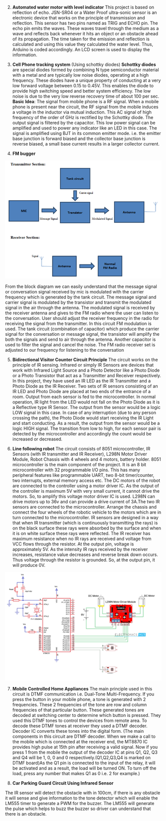 2)  __Automated water motor with level indicator__
This project is based on reflection of echo. JSN-SR04 or a Water Proof ultra-sonic sensor is an electronic device that works on the 
principle of transmission and reflection. This sensor has two pins named as TRIG and ECHO pin. The echo pin emits the waves. 
These waves travel through the medium as a wave and reflects back whenever it hits an object or an obstacle ahead of its propagation.
The time taken for the emission and reflection is calculated and using this value they calculated the water level. Thus, Arduino is 
coded accordingly. An LCD screen is used to display the information.

3) __Cell Phone tracking system__
(Using schottky diodes)
__Schottky diodes__ are special diodes formed by combining N type semiconductor material with a metal and are typically low noise diodes,
operating at a high frequency. These diodes have a unique property of conducting at a very low forward voltage between 0.15 to 0.45V.
This enables the diode to provide high switching speed and better system efficiency.  The low noise is due to the very low reverse 
recovery time of about 100 per sec.
__Basic Idea__: The signal from mobile phone is a RF signal. When a mobile phone is present near the circuit, the RF signal from the
mobile induces a voltage in the inductor via mutual induction. This AC signal of high frequency of the order of GHz is rectified by 
the Schottky diode. The output signal is filtered by the capacitor. This low power signal can be amplified and used to power any 
indicator like an LED in this case. The signal is amplified using BJT in its common emitter mode.  i.e. the emitter base junction 
is forward biased and the collector base junction is reverse biased, a small base current results in a larger collector current.

4) __FM bugger__






![](/images/fm%20bugger.png)

From the block diagram we can easily understand that the message signal or conversation signal received by mic is modulated with the carrier frequency which is generated by the tank circuit. The message signal and carrier signal is modulated by the transistor and transmit the modulated signal in the air through the antenna. The modulated signal is received by the receiver antenna and gives to the FM radio where the user can listen to the conversation. User should adjust the receiver frequency in the radio for receiving the signal from the transmitter.
In this circuit FM modulation is used. The tank circuit (combination of capacitor) which produce the carrier signal for the conversation or message signal, the transistor will amplify the both the signals and send to air through the antenna. Another capacitor is used to filter the signal and cancel the noise. The FM radio receiver set is adjusted to our frequency for listening to the conversation

5) __Bidirectional Visitor Counter Circuit Principle__
The circuit works on the principle of IR sensing. Infrared or simply IR Sensors are devices that work with Infrared Light Source and a Photo Detector like a Photo Diode or a Photo Transistor that act as a Transmitter and Receiver respectively. In this project, they have used an IR LED as the IR Transmitter and a Photo Diode as the IR Receiver. Two sets of IR sensors consisting of an IR LED and Photo Diode are placed at two ends of the entrance of a room. Output from each sensor is fed to the microcontroller. In normal operation, IR light from the LED would not fall on the Photo Diode as it is a Reflective type IR Sensor. The output from the sensor would be a logic LOW signal in this case. In case of any interruption (due to any person crossing the path), the Photo Diode would start receiving the IR Light and start conducting. As a result, the output from the sensor would be a logic HIGH signal. The transition from low to high, for each sensor pair is detected by the microcontroller and accordingly the count would be increased or decreased.

6) __Line following robot__
The circuit consists of 8051 microcontroller, IR Sensors (with IR transmitter and IR Receiver), L298N Motor Driver Module, Robot Chassis with 4 wheels and 4 motors, battery holder. 8051 microcontroller is the main component of the project. It is an 8 bit microcontroller with 32 programmable I/O pins. This has many peripheral features like programmable UART, two 8-bit timer/counter, two interrupts, external memory access etc. The DC motors of the robot are connected to the controller using a motor driver IC. As the output of the controller is maximum 5V with very small current, it cannot drive the motors. So, to amplify this voltage motor driver IC is used. L298N can drive motors up to 36v and can provide a drive current of 3A.The two IR sensors are connected to the microcontroller. Arrange the chassis and connect the four wheels of the robotic vehicle to the motors which are in turn connected to the microcontroller.
IR sensors are designed in a way that when IR transmitter (which is continuously transmitting the rays) is on the black surface these rays were absorbed by the surface and when it is on white surface these rays were reflected. The IR receiver has maximum resistance when no IR rays are received and voltage from VCC flows through the resistor. At the output pin, voltage is approximately 5V.
As the intensity IR rays received by the receiver increases, resistance value decreases and reverse break down occurs. Thus voltage through the resistor is grounded. So, at the output pin, it will produce 0V.

![](/images/image.png)

7) __Mobile Controlled Home Appliances__
The main principle used in this circuit is DTMF communication i.e. Dual-Tone Multi-Frequency. If you press the button in your mobile phone, a tone is generated with 2 frequencies. These 2 frequencies of the tone are row and column frequencies of that particular button. These generated tones are decoded at switching center to determine which button is pressed. They used this DTMF tones to control the devices from remote area. To decode these DTMF tones at receiver they used a DTMF decoder. Decoder IC converts these tones into the digital form. 
(The main components in this circuit are DTMF decoder. When we make a call to the mobile which is connected at the receiver end, the MT8870 IC provides high pulse at 15th pin after receiving a valid signal. Now if you press 1 from the mobile the output of the decoder IC at pins Q1, Q2, Q3 and Q4 will be 1, 0, 0 and 0 respectively.(Q1,Q2,Q3,Q4 is marked on DTMF board)As the Q1 pin is connected to the input of the relay, it will be activated and as a result, the load will be turned ON. To turn off the load, press any number that makes Q1 as 0 i.e. 2 for example.)

8) __Car Parking Guard Circuit Using Infrared Sensor__

The IR sensor will detect the obstacle with in 100cm, if there is any obstacle it will sense and give information to the tone detector which will enable the LM555 timer to generate a PWM for the buzzer. The LM555 will generate the pulse which helps to buzz the buzzer so driver can understand that there is an obstacle.

